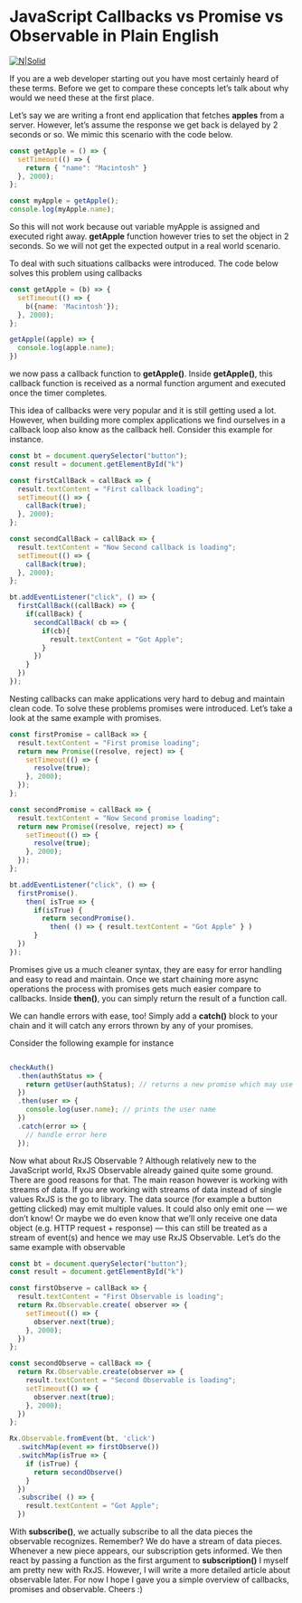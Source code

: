 # JavaScript Callbacks vs Promise vs Observable in Plain English
[![N|Solid](https://miro.medium.com/max/1170/1*0h6I1sAxr3blJhPuWuwl3A.png)](https://nodesource.com/products/nsolid)

If you are a web developer starting out you have most certainly heard of these terms. Before we get to compare these concepts let’s talk about why would we need these at the first place.

Let’s say we are writing a front end application that fetches **apples** from a server. However, let’s assume the response we get back is delayed by 2 seconds or so. We mimic this scenario with the code below.

```javascript
const getApple = () => {
  setTimeout(() => {
    return { "name": "Macintosh" }
  }, 2000);
};

const myApple = getApple(); 
console.log(myApple.name);
```

So this will not work because out variable myApple is assigned and executed right away. **getApple** function however tries to set the object in 2 seconds. So we will not get the expected output in a real world scenario.

To deal with such situations callbacks were introduced. The code below solves this problem using callbacks

```javascript
const getApple = (b) => {
  setTimeout(() => {
    b({name: 'Macintosh'});
  }, 2000);
};

getApple((apple) => {
  console.log(apple.name);
})
```
we now pass a callback function to **getApple()**. Inside **getApple()**,
this callback function is received as a normal function argument and executed once the timer completes.

This idea of callbacks were very popular and it is still getting used a lot.
However, when building more complex applications we find ourselves in a callback loop
also know as the callback hell. Consider this example for instance.

```javascript
const bt = document.querySelector("button");
const result = document.getElementById("k")

const firstCallBack = callBack => {
  result.textContent = "First callback loading";
  setTimeout(() => {
    callBack(true);
  }, 2000);
};

const secondCallBack = callBack => {
  result.textContent = "Now Second callback is loading";
  setTimeout(() => {
    callBack(true);
  }, 2000);
};

bt.addEventListener("click", () => {
  firstCallBack((callBack) => {
    if(callBack) {
      secondCallBack( cb => {
        if(cb){
          result.textContent = "Got Apple";
        }
      })
    }
  })
});
```
Nesting callbacks can make applications very hard to debug and maintain clean code.
To solve these problems promises were introduced. Let’s take a look at the same example with promises.
```javascript
const firstPromise = callBack => {
  result.textContent = "First promise loading";
  return new Promise((resolve, reject) => {
    setTimeout(() => {
      resolve(true);
    }, 2000);
  });
};

const secondPromise = callBack => {
  result.textContent = "Now Second promise loading";
  return new Promise((resolve, reject) => {
    setTimeout(() => {
      resolve(true);
    }, 2000);
  });
};

bt.addEventListener("click", () => {
  firstPromise().
    then( isTrue => {
      if(isTrue) {
        return secondPromise().
          then( () => { result.textContent = "Got Apple" } )
      }
  })
});
```
Promises give us a much cleaner syntax, they are easy for error handling and easy to read and maintain. Once we start chaining more async operations the process with promises gets much easier compare to callbacks.
Inside **then()**, you can simply return the result of a function call.

We can handle errors with ease, too! Simply add a **catch()** block to your chain and it will catch any errors thrown by any of your promises.

Consider the following example for instance

```javascript

checkAuth()
  .then(authStatus => {
    return getUser(authStatus); // returns a new promise which may use the authStatus we fetched
  })
  .then(user => {
    console.log(user.name); // prints the user name
  })
  .catch(error => {
    // handle error here
  });
```
Now what about RxJS Observable ?
Although relatively new to the JavaScript world, RxJS Observable already gained quite some ground.
There are good reasons for that. The main reason however is working with streams of data. If you are working with streams of data instead of single values RxJS is the go to library. The data source (for example a button getting clicked) may emit multiple values. It could also only emit one — we don’t know! Or maybe we do even know that we’ll only receive one data object (e.g. HTTP request + response) — this can still be treated as a stream of event(s) and hence we may use RxJS Observable.
Let’s do the same example with observable

```javascript
const bt = document.querySelector("button");
const result = document.getElementById("k")

const firstObserve = callBack => {
  result.textContent = "First Observable is loading";
  return Rx.Observable.create( observer => {
    setTimeout(() => {
      observer.next(true);
    }, 2000);
  })
};

const secondObserve = callBack => {
  return Rx.Observable.create(observer => {
    result.textContent = "Second Observable is loading";
    setTimeout(() => {
      observer.next(true);
    }, 2000);
  })
};

Rx.Observable.fromEvent(bt, 'click')
  .switchMap(event => firstObserve())
  .switchMap(isTrue => {
    if (isTrue) {
      return secondObserve()
    }
  })
  .subscribe( () => {
    result.textContent = "Got Apple";
  })
```
With **subscribe()**, we actually subscribe to all the data pieces the observable recognizes. Remember? We do have a stream of data pieces. Whenever a new piece appears, our subscription gets informed. We then react by passing a function as the first argument to **subscription()**
I myself am pretty new with RxJS. However, I will write a more detailed article about observable later. For now I hope I gave you a simple overview of callbacks, promises and observable. Cheers :)
